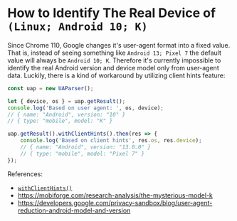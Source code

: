 # How to Identify The Real Device of `(Linux; Android 10; K)`

Since Chrome 110, Google changes it's user-agent format into a fixed value. That is, instead of seeing something like `Android 13; Pixel 7` the default value will always be `Android 10; K`. Therefore it's currently impossible to identify the real Android version and device model only from user-agent data. Luckily, there is a kind of workaround by utilizing client hints feature:

```js
const uap = new UAParser();

let { device, os } = uap.getResult();
console.log('Based on user agent: ', os, device); 
// { name: "Android", version: "10" }
// { type: "mobile", model: "K" }

uap.getResult().withClientHints().then(res => {
    console.log('Based on client hints', res.os, res.device); 
    // { name: "Android", version: "13.0.0" }
    // { type: "mobile", model: "Pixel 7" }
});
```

References:

- [`withClientHints()`](/api/main/idata/with-client-hints)
- https://mobiforge.com/research-analysis/the-mysterious-model-k
- https://developers.google.com/privacy-sandbox/blog/user-agent-reduction-android-model-and-version